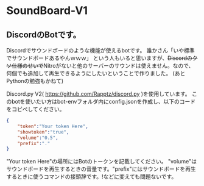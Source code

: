 # SoundBoard-V1
## DiscordのBotです。

Discordでサウンドボードのような機能が使えるbotです。
誰かさん「いや標準でサウンドボードあるやんｗｗｗ」
という人もいると思いますが、~~Discordのクソ仕様のせいで~~Nitroがないと他のサーバーのサウンドは使えません。なので、何個でも追加して再生できるようにしたいということで作りました。
(あとPythonの勉強もかねて)

Discord.py V2( https://github.com/Rapptz/discord.py )を使用しています。
このbotを使いたい方はbot-envフォルダ内にconfig.jsonを作成し、以下のコードをコピぺしてください。
```json:config.json
{
    "token":"Your token Here",
    "showtoken":"true",
    "volume":"0.5",
    "prefix":"."
}
```
"Your token Here"の場所にはBotのトークンを記載してください。
"volume"はサウンドボードを再生するときの音量です。"prefix"にはサウンドボードを再生するときに使うコマンドの接頭辞です。!などに変えても問題ないです。
